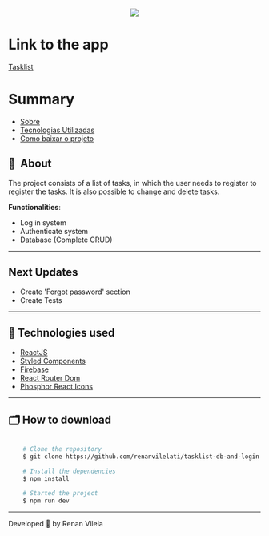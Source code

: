 <h1 align="center">
    <img src="https://ik.imagekit.io/dzojbyqyz/Repo_Images/capa.png?updatedAt=1683392809964">
   
</h1>

# Link to the app

[Tasklist](https://tasklist-renanvilelati.netlify.app/)

# Summary

- [Sobre](#-sobre)
- [Tecnologias Utilizadas](#-tecnologias-utilizadas)
- [Como baixar o projeto](#-como-baixar-o-projeto)

## 🔖&nbsp; About

The project consists of a list of tasks, in which the user needs to register to register the tasks. It is also possible to change and delete tasks.

**Functionalities**:

- Log in system
- Authenticate system
- Database (Complete CRUD)

---

## Next Updates

- Create 'Forgot password' section
- Create Tests

---

## 🚀 Technologies used

- [ReactJS](https://reactjs.org)
- [Styled Components](https://styled-components.com/)
- [Firebase](https://firebase.google.com/)
- [React Router Dom](https://reactrouter.com/en/main)
- [Phosphor React Icons](https://phosphoricons.com/)

---

## 🗂 How to download

```bash

    # Clone the repository
    $ git clone https://github.com/renanvilelati/tasklist-db-and-login

    # Install the dependencies
    $ npm install

    # Started the project
    $ npm run dev
```

---

Developed 🐻 by Renan Vilela
